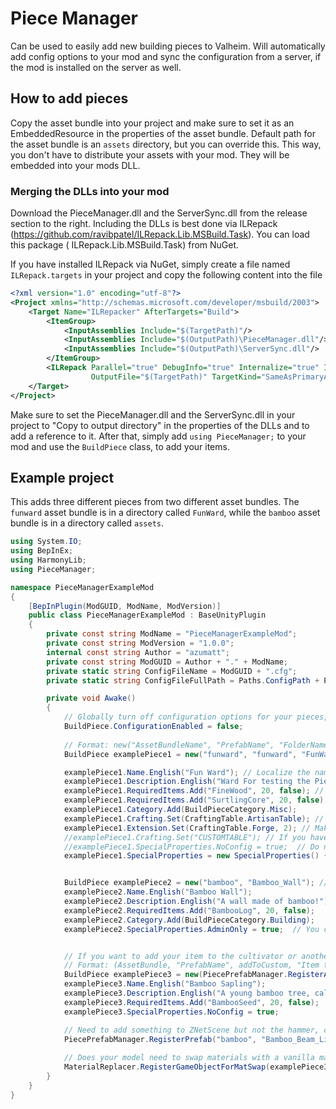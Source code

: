 ﻿# Piece Manager

Can be used to easily add new building pieces to Valheim. Will automatically add config options to your mod and sync the
configuration from a server, if the mod is installed on the server as well.

## How to add pieces

Copy the asset bundle into your project and make sure to set it as an EmbeddedResource in the properties of the asset
bundle. Default path for the asset bundle is an `assets` directory, but you can override this. This way, you don't have
to distribute your assets with your mod. They will be embedded into your mods DLL.

### Merging the DLLs into your mod

Download the PieceManager.dll and the ServerSync.dll from the release section to the right. Including the DLLs is best
done via ILRepack (https://github.com/ravibpatel/ILRepack.Lib.MSBuild.Task). You can load this package (
ILRepack.Lib.MSBuild.Task) from NuGet.

If you have installed ILRepack via NuGet, simply create a file named `ILRepack.targets` in your project and copy the
following content into the file

```xml
<?xml version="1.0" encoding="utf-8"?>
<Project xmlns="http://schemas.microsoft.com/developer/msbuild/2003">
    <Target Name="ILRepacker" AfterTargets="Build">
        <ItemGroup>
            <InputAssemblies Include="$(TargetPath)"/>
            <InputAssemblies Include="$(OutputPath)\PieceManager.dll"/>
            <InputAssemblies Include="$(OutputPath)\ServerSync.dll"/>
        </ItemGroup>
        <ILRepack Parallel="true" DebugInfo="true" Internalize="true" InputAssemblies="@(InputAssemblies)"
                  OutputFile="$(TargetPath)" TargetKind="SameAsPrimaryAssembly" LibraryPath="$(OutputPath)"/>
    </Target>
</Project>
```

Make sure to set the PieceManager.dll and the ServerSync.dll in your project to "Copy to output directory" in the
properties of the DLLs and to add a reference to it. After that, simply add `using PieceManager;` to your mod and use
the `BuildPiece` class, to add your items.

## Example project

This adds three different pieces from two different asset bundles. The `funward` asset bundle is in a directory
called `FunWard`, while the `bamboo` asset bundle is in a directory called `assets`.

```csharp
using System.IO;
using BepInEx;
using HarmonyLib;
using PieceManager;

namespace PieceManagerExampleMod
{
    [BepInPlugin(ModGUID, ModName, ModVersion)]
    public class PieceManagerExampleMod : BaseUnityPlugin
    {
        private const string ModName = "PieceManagerExampleMod";
        private const string ModVersion = "1.0.0";
        internal const string Author = "azumatt";
        private const string ModGUID = Author + "." + ModName;
        private static string ConfigFileName = ModGUID + ".cfg";
        private static string ConfigFileFullPath = Paths.ConfigPath + Path.DirectorySeparatorChar + ConfigFileName;

        private void Awake()
        {
            // Globally turn off configuration options for your pieces, omit if you don't want to do this.
            BuildPiece.ConfigurationEnabled = false;
            
            // Format: new("AssetBundleName", "PrefabName", "FolderName");
            BuildPiece examplePiece1 = new("funward", "funward", "FunWard");

            examplePiece1.Name.English("Fun Ward"); // Localize the name and description for the building piece for a language.
            examplePiece1.Description.English("Ward For testing the Piece Manager");
            examplePiece1.RequiredItems.Add("FineWood", 20, false); // Set the required items to build. Format: ("PrefabName", Amount, Recoverable)
            examplePiece1.RequiredItems.Add("SurtlingCore", 20, false);
            examplePiece1.Category.Add(BuildPieceCategory.Misc);
            examplePiece1.Crafting.Set(CraftingTable.ArtisanTable); // Set a crafting station requirement for the piece.
            examplePiece1.Extension.Set(CraftingTable.Forge, 2); // Makes this piece a station extension, can change the max station distance by changing the second value. Use strings for custom tables.
            //examplePiece1.Crafting.Set("CUSTOMTABLE"); // If you have a custom table you're adding to the game. Just set it like this.
            //examplePiece1.SpecialProperties.NoConfig = true;  // Do not generate a config for this piece, omit this line of code if you want to generate a config.
            examplePiece1.SpecialProperties = new SpecialProperties() { AdminOnly = true, NoConfig = true}; // You can declare multiple properties in one line           


            BuildPiece examplePiece2 = new("bamboo", "Bamboo_Wall"); // Note: If you wish to use the default "assets" folder for your assets, you can omit it!
            examplePiece2.Name.English("Bamboo Wall");
            examplePiece2.Description.English("A wall made of bamboo!");
            examplePiece2.RequiredItems.Add("BambooLog", 20, false);
            examplePiece2.Category.Add(BuildPieceCategory.Building);
            examplePiece2.SpecialProperties.AdminOnly = true;  // You can declare these one at a time as well!.


            // If you want to add your item to the cultivator or another hammer with vanilla categories
            // Format: (AssetBundle, "PrefabName", addToCustom, "Item that has a piecetable")
            BuildPiece examplePiece3 = new(PiecePrefabManager.RegisterAssetBundle("bamboo"), "Bamboo_Sapling", true, "Cultivator");
            examplePiece3.Name.English("Bamboo Sapling");
            examplePiece3.Description.English("A young bamboo tree, called a sapling");
            examplePiece3.RequiredItems.Add("BambooSeed", 20, false);
            examplePiece3.SpecialProperties.NoConfig = true;

            // Need to add something to ZNetScene but not the hammer, cultivator or other? 
            PiecePrefabManager.RegisterPrefab("bamboo", "Bamboo_Beam_Light");
            
            // Does your model need to swap materials with a vanilla material? Format: (GameObject, isJotunnMock)
            MaterialReplacer.RegisterGameObjectForMatSwap(examplePiece3.Prefab, false);
        }
    }
}
```